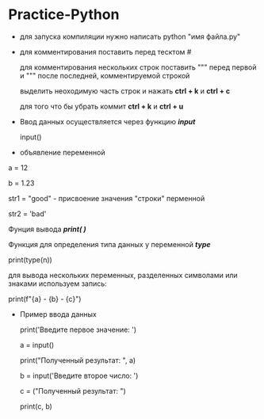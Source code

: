 # Practice-Python
* для запуска компиляции нужно написать python "имя файла.py"
* для комментирования поставить перед тесктом #
  
  для комментирования нескольких строк поставить """ перед первой 
  и """ после последней, комментируемой строкой
  
  выделить неоходимую часть строк и нажать __ctrl + k__ и __ctrl + c__

  для того что бы убрать коммит __ctrl + k__ и __ctrl + u__

* Ввод данных осуществляется через функцию _**input**_ 

    input()

* объявление переменной

a = 12

b = 1.23

str1 = "good"   -   присвоение значения "строки" перменной

str2 = 'bad'

Фунция вывода __*print( )*__

Функция для определения типа данных у переменной __*type*__

print(type(n))

для вывода нескольких переменных, разделенных символами или знаками используем запись:

print(f"{a} - {b} - {c}")

* Пример ввода данных

    print('Введите первое значение: ')
    
    a = input()
    
    print("Полученный результат: ", a)

    
    b = input('Введите второе число: ')
    
    c = ("Полученный результат: ")
    
    print(c, b)

